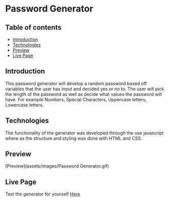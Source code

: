 # Password Generator #

## Table of contents
* [Introduction](#Introduction)
* [Technologies](#Technologies)
* [Preview](#Preview)
* [Live Page](#Portfolio)

## Introduction ##
This password generator will develop a random password based off variables that the user has input and decided yes or no to. The user will pick the length of the password as well as decide what values the password will have. For example Numbers, Special Characters, Uppercase letters, Lowercase letters.

## Technologies ##
The functionality of the generator was developed through the use javascript where as the structure and styling was done with HTML and CSS.

## Preview ##

[Preview](assets/images/Password Generator.gif)


## Live Page ##
Test the generator for yourself [Here](https://caleb-best.github.io/password-generator/)

